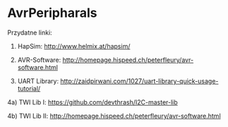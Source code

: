 # AvrPeripharals

Przydatne linki:

1) HapSim: http://www.helmix.at/hapsim/

2) AVR-Software: http://homepage.hispeed.ch/peterfleury/avr-software.html

3) UART Library: http://zaidpirwani.com/1027/uart-library-quick-usage-tutorial/

4a) TWI Lib I: https://github.com/devthrash/I2C-master-lib

4b) TWI Lib II:  http://homepage.hispeed.ch/peterfleury/avr-software.html
